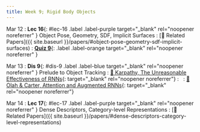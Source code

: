 ```yaml
---
title: Week 9; Rigid Body Objects
---
```


Mar 12
: **Lec 16**{: #lec-16 .label .label-purple target="_blank" rel="noopener noreferrer" } Object Pose, Geometry, SDF, Implicit Surfaces
  : [📃 Related Papers]({{ site.baseurl }}/papers/#object-pose-geometry-sdf-implicit-surfaces)
: [**Quiz 9**](https://www.gradescope.com/courses/704549/){: .label .label-orange target="_blank" rel="noopener noreferrer" } 


Mar 13
: **Dis 9**{: #dis-9 .label .label-blue target="_blank" rel="noopener noreferrer" } Prelude to Object Tracking
  : [📖 Karpathy, The Unreasonable Effectiveness of RNNs](http://karpathy.github.io/2015/05/21/rnn-effectiveness/){: target="_blank" rel="noopener noreferrer"}
: &nbsp;
  : [📖 Olah & Carter, Attention and Augmented RNNs](https://distill.pub/2016/augmented-rnns/){: target="_blank" rel="noopener noreferrer"}


Mar 14
: **Lec 17**{: #lec-17 .label .label-purple target="_blank" rel="noopener noreferrer" } Dense Descriptors, Category-level Representations
  : [📃 Related Papers]({{ site.baseurl }}/papers/#dense-descriptors-category-level-representations)
